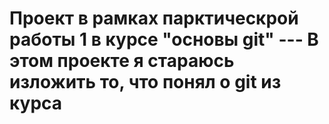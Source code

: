 <h1>Проект в рамках парктическрой работы 1 в курсе "основы git" 
---
В этом проекте я стараюсь изложить то, что понял о git из курса

